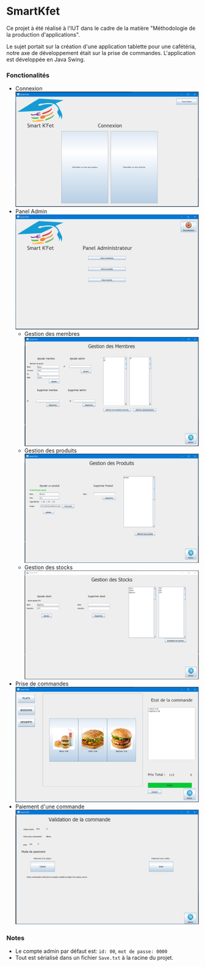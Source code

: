 # SmartKfet

Ce projet à été réalisé à l'IUT dans le cadre de la matière "Méthodologie de la production d'applications".

Le sujet portait sur la création d'une application tablette pour une cafétéria, notre axe de développement était sur la prise de commandes.
L'application est développée en Java Swing.

### Fonctionalités

* Connexion
![](/doc/SmartKfet_Login.png)
* Panel Admin
![](/doc/SmartKfet_Panel_Admin.png)
    * Gestion des membres
    ![](/doc/SmartKfet_Panel_Member.png)
    * Gestion des produits
    ![](/doc/SmartKfet_Panel_Products.png)
    * Gestion des stocks
    ![](/doc/SmartKfet_Panel_Stocks.png)
* Prise de commandes
![](/doc/SmartKfet_Order_Taking.png)
* Paiement d'une commande
![](/doc/SmartKfet_Order_Validation.png)

### Notes

* Le compte admin par défaut est: ``id: 00``, ``mot de passe: 0000``
* Tout est sérialisé dans un fichier ```Save.txt``` à la racine du projet.